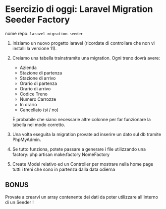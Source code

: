 # Esercizio di oggi: **Laravel Migration Seeder Factory**

nome repo: `laravel-migration-seeder`

1. Iniziamo un nuovo progetto laravel (ricordate di controllare che non vi installi la versione 11).

1. Creiamo una tabella trainstramite una migration.
    Ogni treno dovrà avere:

    - Azienda
    - Stazione di partenza
    - Stazione di arrivo
    - Orario di partenza
    - Orario di arrivo
    - Codice Treno
    - Numero Carrozze
    - In orario
    - Cancellato (si / no)

    È probabile che siano necessarie altre colonne per far funzionare la tabella nel modo corretto.

1. Una volta eseguita la migration provate ad inserire un dato sul db tramite PhpMyAdmin.
1. Se tutto funziona, potete passare a generare i file utilizzando una factory:
php artisan make:factory NomeFactory
1. Create Model relativo ed un Controller per mostrare nella home page tutti i treni che sono in partenza dalla data odierna

## BONUS

Provate a crearvi un array contenente dei dati da poter utilizzare all'interno di un Seeder !
